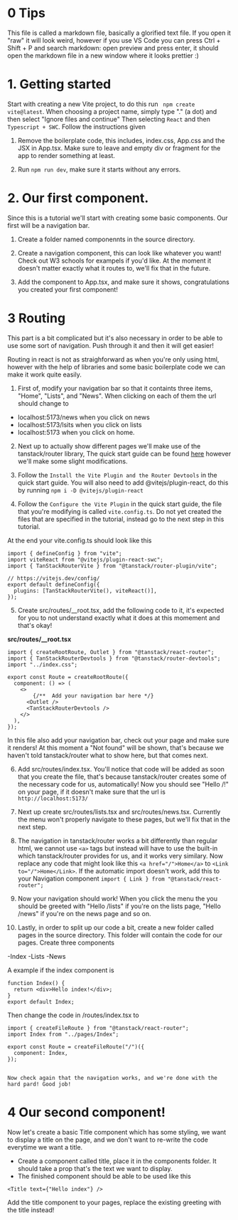 # 0 Tips

This file is called a markdown file, basically a glorified text file. If you open it "raw" it will look weird, however if you use VS Code you can press Ctrl + Shift + P and search markdown: open preview and press enter, it should open the markdown file in a new window where it looks prettier :)

# 1. Getting started

Start with creating a new Vite project, to do this run ` npm create vite@latest`. When choosing a project name, simply type "." (a dot) and then select "Ignore files and continue" Then selecting `React` and then `Typescript + SWC`. Follow the instructions given

1. Remove the boilerplate code, this includes, index.css, App.css and the JSX in App.tsx. Make sure to leave and empty div or fragment for the app to render something at least.

2. Run `npm run dev`, make sure it starts without any errors.

# 2. Our first component.

Since this is a tutorial we'll start with creating some basic components. Our first will be a navigation bar.

1. Create a folder named componennts in the source directory.

2. Create a navigation component, this can look like whatever you want! Check out W3 schools for exampels if you'd like. At the moment it doesn't matter exactly what it routes to, we'll fix that in the future.

3. Add the component to App.tsx, and make sure it shows, congratulations you created your first component!

# 3 Routing

This part is a bit complicated but it's also necessary in order to be able to use some sort of navigation. Push through it and then it will get easier!

Routing in react is not as straighforward as when you're only using html, however with the help of libraries and some basic boilerplate code we can make it work quite easily.

1. First of, modify your navigation bar so that it containts three items, "Home", "Lists", and "News". When clicking on each of them the url should change to

- localhost:5173/news when you click on news
- localhost:5173/lsits when you click on lists
- localhost:5173 when you click on home.

2. Next up to actually show different pages we'll make use of the tanstack/router library, The quick start guide can be found [here](https://tanstack.com/router/latest/docs/framework/react/quick-start)
   however we'll make some slight modifications.

3. Follow the `Install the Vite Plugin and the Router Devtools` in the quick start guide. You will also need to add @vitejs/plugin-react, do this by running `npm i -D @vitejs/plugin-react`

4. Follow the `Configure the Vite Plugin` in the quick start guide, the file that you're modifying is called `vite.config.ts`. Do not yet created the files that are specified in the tutorial, instead go to the next step in this tutorial.

At the end your vite.config.ts should look like this

```
import { defineConfig } from "vite";
import viteReact from "@vitejs/plugin-react-swc";
import { TanStackRouterVite } from "@tanstack/router-plugin/vite";

// https://vitejs.dev/config/
export default defineConfig({
  plugins: [TanStackRouterVite(), viteReact()],
});
```

5. Create src/routes/\_\_root.tsx, add the following code to it, it's expected for you to not understand exactly what it does at this momement and that's okay!

**src/routes/\_\_root.tsx**

```
import { createRootRoute, Outlet } from "@tanstack/react-router";
import { TanStackRouterDevtools } from "@tanstack/router-devtools";
import "../index.css";

export const Route = createRootRoute({
  component: () => (
    <>
        {/**  Add your navigation bar here */}
      <Outlet />
      <TanStackRouterDevtools />
    </>
  ),
});
```

In this file also add your navigation bar, check out your page and make sure it renders! At this moment a "Not found" will be shown, that's because we haven't told tanstack/router what to show here, but that comes next.

6. Add src/routes/index.tsx. You'll notice that code will be added as soon that you create the file, that's because tanstack/router creates some of the necessary code for us, automatically!
   Now you should see "Hello /!" on your page, if it doesn't make sure that the url is `http://localhost:5173/`

7. Next up create src/routes/lists.tsx and src/routes/news.tsx. Currently the menu won't properly navigate to these pages, but we'll fix that in the next step.

8. The navigation in tanstack/router works a bit differently than regular html, we cannot use `<a>` tags but instead will have to use the built-in <Link> which tanstack/router provides for us, and it works very similary. Now replace any code that might look like this `<a href="/">Home</a>` to `<Link to="/">Home</Link>`. If the automatic import doesn't work, add this to your Navigation component `import { Link } from "@tanstack/react-router";
`

9. Now your navigation should work! When you click the menu the you should be greeted with "Hello /lists" if you're on the lists page, "Hello /news" if you're on the news page and so on.

10. Lastly, in order to split up our code a bit, create a new folder called pages in the source directory. This folder will contain the code for our pages. Create three components

-Index
-Lists
-News

A example if the index component is

```
function Index() {
  return <div>Hello index!</div>;
}
export default Index;

```

Then change the code in /routes/index.tsx to

```
import { createFileRoute } from "@tanstack/react-router";
import Index from "../pages/Index";

export const Route = createFileRoute("/")({
  component: Index,
});


Now check again that the navigation works, and we're done with the hard pard! Good job!
```

# 4 Our second component!

Now let's create a basic Title component which has some styling, we want to display a title on the page, and we don't want to re-write the code everytime we want a title.

- Create a component called title, place it in the components folder. It should take a prop that's the text we want to display.
- The finished component should be able to be used like this

```
<Title text={"Hello index"} />
```

Add the title component to your pages, replace the existing greeting with the title instead!
